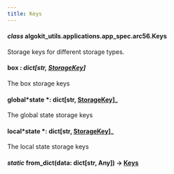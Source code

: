 ```yaml
---
title: Keys
---
```


#### _class_ algokit_utils.applications.app_spec.arc56.Keys

Storage keys for different storage types.

#### box _: dict[str, [StorageKey](/reference/algokit-utils-py/api/applications/app_spec/arc56/storagekey/#algokit_utils.applications.app_spec.arc56.StorageKey)]_

The box storage keys

#### global*state *: dict[str, [StorageKey](/reference/algokit-utils-py/api/applications/app_spec/arc56/storagekey/#algokit_utils.applications.app_spec.arc56.StorageKey)]\_

The global state storage keys

#### local*state *: dict[str, [StorageKey](/reference/algokit-utils-py/api/applications/app_spec/arc56/storagekey/#algokit_utils.applications.app_spec.arc56.StorageKey)]\_

The local state storage keys

#### _static_ from_dict(data: dict[str, Any]) → [Keys](#algokit_utils.applications.app_spec.arc56.Keys)
